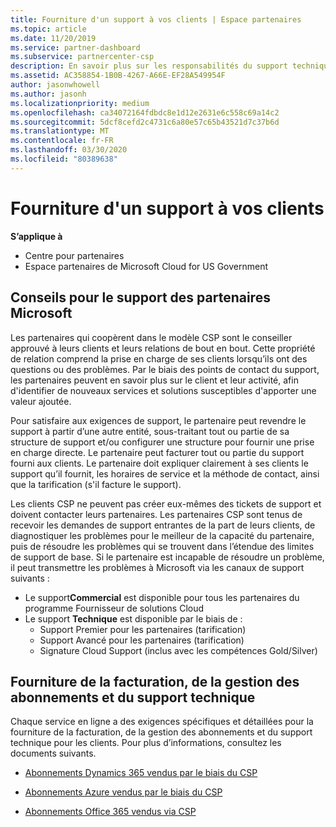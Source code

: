 ```yaml
---
title: Fourniture d'un support à vos clients | Espace partenaires
ms.topic: article
ms.date: 11/20/2019
ms.service: partner-dashboard
ms.subservice: partnercenter-csp
description: En savoir plus sur les responsabilités du support technique des partenaires dans le programme CSP.
ms.assetid: AC358854-1B0B-4267-A66E-EF28A549954F
author: jasonwhowell
ms.author: jasonh
ms.localizationpriority: medium
ms.openlocfilehash: ca34072164fdbdc8e1d12e2631e6c558c69a14c2
ms.sourcegitcommit: 5dcf8cefd2c4731c6a80e57c65b43521d7c37b6d
ms.translationtype: MT
ms.contentlocale: fr-FR
ms.lasthandoff: 03/30/2020
ms.locfileid: "80389638"
---
```

# <a name="providing-support-to-your-customers"></a>Fourniture d'un support à vos clients

**S’applique à**

-  Centre pour partenaires
-  Espace partenaires de Microsoft Cloud for US Government


## <a name="microsoft-partner-support-guidance"></a>Conseils pour le support des partenaires Microsoft

Les partenaires qui coopèrent dans le modèle CSP sont le conseiller approuvé à leurs clients et leurs relations de bout en bout. Cette propriété de relation comprend la prise en charge de ses clients lorsqu’ils ont des questions ou des problèmes. Par le biais des points de contact du support, les partenaires peuvent en savoir plus sur le client et leur activité, afin d'identifier de nouveaux services et solutions susceptibles d'apporter une valeur ajoutée.

Pour satisfaire aux exigences de support, le partenaire peut revendre le support à partir d’une autre entité, sous-traitant tout ou partie de sa structure de support et/ou configurer une structure pour fournir une prise en charge directe.  Le partenaire peut facturer tout ou partie du support fourni aux clients. Le partenaire doit expliquer clairement à ses clients le support qu’il fournit, les horaires de service et la méthode de contact, ainsi que la tarification (s'il facture le support). 

Les clients CSP ne peuvent pas créer eux-mêmes des tickets de support et doivent contacter leurs partenaires. Les partenaires CSP sont tenus de recevoir les demandes de support entrantes de la part de leurs clients, de diagnostiquer les problèmes pour le meilleur de la capacité du partenaire, puis de résoudre les problèmes qui se trouvent dans l’étendue des limites de support de base. Si le partenaire est incapable de résoudre un problème, il peut transmettre les problèmes à Microsoft via les canaux de support suivants :

- Le support**Commercial** est disponible pour tous les partenaires du programme Fournisseur de solutions Cloud
-   Le support **Technique** est disponible par le biais de :
    -   Support Premier pour les partenaires (tarification)
    -   Support Avancé pour les partenaires (tarification)
    -   Signature Cloud Support (inclus avec les compétences Gold/Silver)

## <a name="providing-billing-subscription-management-and-technical-support"></a>Fourniture de la facturation, de la gestion des abonnements et du support technique 

Chaque service en ligne a des exigences spécifiques et détaillées pour la fourniture de la facturation, de la gestion des abonnements et du support technique pour les clients. Pour plus d’informations, consultez les documents suivants.

-   [Abonnements Dynamics 365 vendus par le biais du CSP](https://www.microsoftpartnercommunity.com/t5/CSP/Microsoft-Partner-Support-Guidance/m-p/5262#M30)

-   [Abonnements Azure vendus par le biais du CSP](https://www.microsoftpartnercommunity.com/t5/CSP/Microsoft-Partner-Support-Guidance/m-p/5263#M31)

-   [Abonnements Office 365 vendus via CSP](https://www.microsoftpartnercommunity.com/t5/CSP/Microsoft-Partner-Support-Guidance/m-p/5264#M32)



 

 



